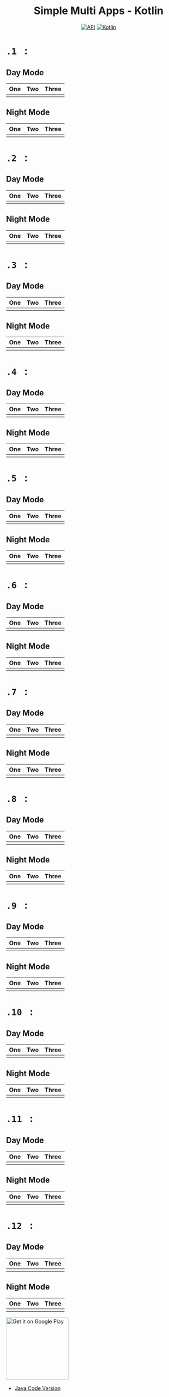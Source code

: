 <h1 align="center">Simple Multi Apps - Kotlin</h1>

<p align="center">
  <a href="https://android-arsenal.com/api?level=25"><img alt="API" src="https://img.shields.io/badge/API-23%2B-brightgreen.svg?style=flat"/></a>
  <a href="https://kotlinlang.org"><img alt="Kotlin" src="https://img.shields.io/badge/Kotlin-1.8.0-blue"/></a>
</p>

# `.1 ` :

## Day Mode
One | Two | Three 
--- | --- | --- | 
![]() | ![]() | ![]() | 

## Night Mode
One | Two | Three 
--- | --- | --- | 
![]() | ![]() | ![]() | 

# `.2 ` :
 
## Day Mode
One | Two | Three 
--- | --- | --- | 
![]() | ![]() | ![]() | 

## Night Mode
One | Two | Three 
--- | --- | --- | 
![]() | ![]() | ![]() | 

# `.3 ` :
 
## Day Mode
One | Two | Three 
--- | --- | --- | 
![]() | ![]() | ![]() | 

## Night Mode
One | Two | Three 
--- | --- | --- | 
![]() | ![]() | ![]() | 

# `.4 ` :
 
## Day Mode
One | Two | Three 
--- | --- | --- | 
![]() | ![]() | ![]() | 

## Night Mode
One | Two | Three 
--- | --- | --- | 
![]() | ![]() | ![]() | 

# `.5 ` :
 
## Day Mode
One | Two | Three 
--- | --- | --- | 
![]() | ![]() | ![]() | 

## Night Mode
One | Two | Three 
--- | --- | --- | 
![]() | ![]() | ![]() | 

# `.6 ` :
 
## Day Mode
One | Two | Three 
--- | --- | --- | 
![]() | ![]() | ![]() | 

## Night Mode
One | Two | Three 
--- | --- | --- | 
![]() | ![]() | ![]() | 

# `.7 ` :
 
## Day Mode
One | Two | Three 
--- | --- | --- | 
![]() | ![]() | ![]() | 

## Night Mode
One | Two | Three 
--- | --- | --- | 
![]() | ![]() | ![]() | 

# `.8 ` :
 
## Day Mode
One | Two | Three 
--- | --- | --- | 
![]() | ![]() | ![]() | 

## Night Mode
One | Two | Three 
--- | --- | --- | 
![]() | ![]() | ![]() | 

# `.9 ` :
 
## Day Mode
One | Two | Three 
--- | --- | --- | 
![]() | ![]() | ![]() | 

## Night Mode
One | Two | Three 
--- | --- | --- | 
![]() | ![]() | ![]() | 

# `.10 ` :
 
## Day Mode
One | Two | Three 
--- | --- | --- | 
![]() | ![]() | ![]() | 

## Night Mode
One | Two | Three 
--- | --- | --- | 
![]() | ![]() | ![]() | 

# `.11 ` :
 
## Day Mode
One | Two | Three 
--- | --- | --- | 
![]() | ![]() | ![]() | 

## Night Mode
One | Two | Three 
--- | --- | --- | 
![]() | ![]() | ![]() | 

# `.12 ` :
 
## Day Mode
One | Two | Three 
--- | --- | --- | 
![]() | ![]() | ![]() | 

## Night Mode
One | Two | Three 
--- | --- | --- | 
![]() | ![]() | ![]() | 

<a href='https://play.google.com/store/apps/details?id=com.flatcode.simplemultiapps'><img alt='Get it on Google Play' src='https://play.google.com/intl/en_us/badges/images/generic/en_badge_web_generic.png' width="170px"/></a>
<br />

- [Java Code Version](https://github.com/selimdawa/SimpleMultiApps/)
